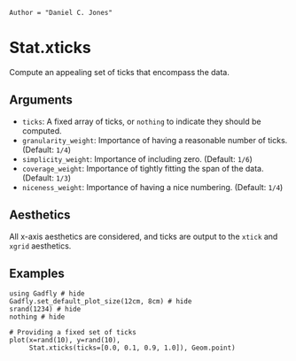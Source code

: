 ```@meta
Author = "Daniel C. Jones"
```

# Stat.xticks

Compute an appealing set of ticks that encompass the data.

## Arguments

  * `ticks`: A fixed array of ticks, or `nothing` to indicate they should be
    computed.
  * `granularity_weight`: Importance of having a reasonable number of ticks. (Default: `1/4`)
  * `simplicity_weight`: Importance of including zero. (Default: `1/6`)
  * `coverage_weight`: Importance of tightly fitting the span of the data. (Default: `1/3`)
  * `niceness_weight`: Importance of having a nice numbering. (Default: `1/4`)

## Aesthetics

All x-axis aesthetics are considered, and ticks are output to the `xtick` and
`xgrid` aesthetics.

## Examples

```@example 1
using Gadfly # hide
Gadfly.set_default_plot_size(12cm, 8cm) # hide
srand(1234) # hide
nothing # hide
```

```@example 1
# Providing a fixed set of ticks
plot(x=rand(10), y=rand(10),
     Stat.xticks(ticks=[0.0, 0.1, 0.9, 1.0]), Geom.point)
```
